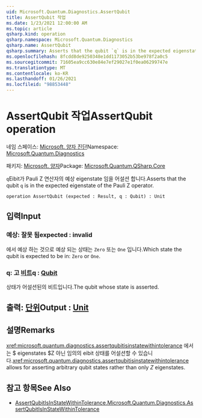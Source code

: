```yaml
---
uid: Microsoft.Quantum.Diagnostics.AssertQubit
title: AssertQubit 작업
ms.date: 1/23/2021 12:00:00 AM
ms.topic: article
qsharp.kind: operation
qsharp.namespace: Microsoft.Quantum.Diagnostics
qsharp.name: AssertQubit
qsharp.summary: Asserts that the qubit `q` is in the expected eigenstate of the Pauli Z operator.
ms.openlocfilehash: 8fcdd8de9250348e1dd1173052b53be978f2a0c5
ms.sourcegitcommit: 71605ea9cc630e84e7ef29027e1f0ea06299747e
ms.translationtype: MT
ms.contentlocale: ko-KR
ms.lasthandoff: 01/26/2021
ms.locfileid: "98853448"
---
```

# <a name="assertqubit-operation"></a><span data-ttu-id="d3fbf-102">AssertQubit 작업</span><span class="sxs-lookup"><span data-stu-id="d3fbf-102">AssertQubit operation</span></span>

<span data-ttu-id="d3fbf-103">네임 스페이스: [Microsoft. 양자 진단](xref:Microsoft.Quantum.Diagnostics)</span><span class="sxs-lookup"><span data-stu-id="d3fbf-103">Namespace: [Microsoft.Quantum.Diagnostics](xref:Microsoft.Quantum.Diagnostics)</span></span>

<span data-ttu-id="d3fbf-104">패키지: [Microsoft. 양자](https://nuget.org/packages/Microsoft.Quantum.QSharp.Core)</span><span class="sxs-lookup"><span data-stu-id="d3fbf-104">Package: [Microsoft.Quantum.QSharp.Core](https://nuget.org/packages/Microsoft.Quantum.QSharp.Core)</span></span>


<span data-ttu-id="d3fbf-105">`q`Eibit가 Pauli Z 연산자의 예상 eigenstate 임을 어설션 합니다.</span><span class="sxs-lookup"><span data-stu-id="d3fbf-105">Asserts that the qubit `q` is in the expected eigenstate of the Pauli Z operator.</span></span>

```qsharp
operation AssertQubit (expected : Result, q : Qubit) : Unit
```


## <a name="input"></a><span data-ttu-id="d3fbf-106">입력</span><span class="sxs-lookup"><span data-stu-id="d3fbf-106">Input</span></span>

### <a name="expected--__invalidresult__"></a><span data-ttu-id="d3fbf-107">예상: __잘못 <Result> 됨__</span><span class="sxs-lookup"><span data-stu-id="d3fbf-107">expected : __invalid<Result>__</span></span>

<span data-ttu-id="d3fbf-108">에서 예상 하는 것으로 예상 되는 상태는 `Zero` 또는 `One` 입니다.</span><span class="sxs-lookup"><span data-stu-id="d3fbf-108">Which state the qubit is expected to be in: `Zero` or `One`.</span></span>


### <a name="q--qubit"></a><span data-ttu-id="d3fbf-109">q: 고 [비트](xref:microsoft.quantum.lang-ref.qubit)</span><span class="sxs-lookup"><span data-stu-id="d3fbf-109">q : [Qubit](xref:microsoft.quantum.lang-ref.qubit)</span></span>

<span data-ttu-id="d3fbf-110">상태가 어설션된의 비트입니다.</span><span class="sxs-lookup"><span data-stu-id="d3fbf-110">The qubit whose state is asserted.</span></span>



## <a name="output--unit"></a><span data-ttu-id="d3fbf-111">출력: [단위](xref:microsoft.quantum.lang-ref.unit)</span><span class="sxs-lookup"><span data-stu-id="d3fbf-111">Output : [Unit](xref:microsoft.quantum.lang-ref.unit)</span></span>



## <a name="remarks"></a><span data-ttu-id="d3fbf-112">설명</span><span class="sxs-lookup"><span data-stu-id="d3fbf-112">Remarks</span></span>

<span data-ttu-id="d3fbf-113"><xref:microsoft.quantum.diagnostics.assertqubitisinstatewithintolerance> 에서는 $ eigenstates $Z 아닌 임의의 eibit 상태를 어설션할 수 있습니다.</span><span class="sxs-lookup"><span data-stu-id="d3fbf-113"><xref:microsoft.quantum.diagnostics.assertqubitisinstatewithintolerance> allows for asserting arbitrary qubit states rather than only $Z$ eigenstates.</span></span>

## <a name="see-also"></a><span data-ttu-id="d3fbf-114">참고 항목</span><span class="sxs-lookup"><span data-stu-id="d3fbf-114">See Also</span></span>

- [<span data-ttu-id="d3fbf-115">AssertQubitIsInStateWithinTolerance.</span><span class="sxs-lookup"><span data-stu-id="d3fbf-115">Microsoft.Quantum.Diagnostics.AssertQubitIsInStateWithinTolerance</span></span>](xref:Microsoft.Quantum.Diagnostics.AssertQubitIsInStateWithinTolerance)
